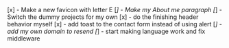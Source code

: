 [x] - Make a new favicon with letter E
[_] - Make my About me paragraph
[_] - Switch the dummy projects for my own 
[x] - do the finishing header behavior myself
[x] - add toast to the contact form instead of using alert
[_] - add my own domain to resend
[_] - start making language work and fix middleware